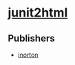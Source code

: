 # [junit2html](https://pypi.org/project/junit2html)



## Publishers
- [inorton](https://pypi.org/user/inorton)

